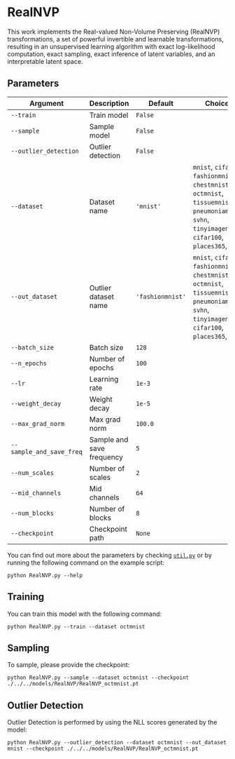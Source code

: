 # RealNVP

This work implements the Real-valued Non-Volume Preserving (RealNVP) transformations, a set of powerful invertible and learnable transformations, resulting in an unsupervised learning algorithm with exact log-likelihood computation, exact sampling, exact inference of latent variables, and an interpretable latent space.

## Parameters

| Argument                    | Description                                       | Default     | Choices                                                       |
|-----------------------------|---------------------------------------------------|-------------|---------------------------------------------------------------|
| `--train`                   | Train model                                       | `False`     |                                                               |
| `--sample`                  | Sample model                                      | `False`     |                                                               |
| `--outlier_detection`       | Outlier detection                                 | `False`     |                                                               |
| `--dataset`                 | Dataset name                                      | `'mnist'`   | `mnist`, `cifar10`, `fashionmnist`, `chestmnist`, `octmnist`, `tissuemnist`, `pneumoniamnist`, `svhn`, `tinyimagenet`, `cifar100`, `places365`, `dtd` |
| `--out_dataset`             | Outlier dataset name                              | `'fashionmnist'` | `mnist`, `cifar10`, `fashionmnist`, `chestmnist`, `octmnist`, `tissuemnist`, `pneumoniamnist`, `svhn`, `tinyimagenet`, `cifar100`, `places365`, `dtd` |
| `--batch_size`              | Batch size                                        | `128`       |                                                               |
| `--n_epochs`                | Number of epochs                                  | `100`       |                                                               |
| `--lr`                      | Learning rate                                     | `1e-3`      |                                                               |
| `--weight_decay`            | Weight decay                                      | `1e-5`      |                                                               |
| `--max_grad_norm`           | Max grad norm                                     | `100.0`     |                                                               |
| `--sample_and_save_freq`    | Sample and save frequency                         | `5`         |                                                               |
| `--num_scales`              | Number of scales                                  | `2`         |                                                               |
| `--mid_channels`            | Mid channels                                      | `64`        |                                                               |
| `--num_blocks`              | Number of blocks                                  | `8`         |                                                               |
| `--checkpoint`              | Checkpoint path                                   | `None`      |                                                               |

You can find out more about the parameters by checking [`util.py`](./../src/generativezoo/utils/util.py) or by running the following command on the example script:

    python RealNVP.py --help

## Training

You can train this model with the following command:

    python RealNVP.py --train --dataset octmnist

## Sampling

To sample, please provide the checkpoint:

    python RealNVP.py --sample --dataset octmnist --checkpoint ./../../models/RealNVP/RealNVP_octmnist.pt

## Outlier Detection

Outlier Detection is performed by using the NLL scores generated by the model:

    python RealNVP.py --outlier_detection --dataset octmnist --out_dataset mnist --checkpoint ./../../models/RealNVP/RealNVP_octmnist.pt